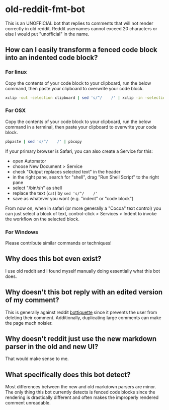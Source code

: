 # old-reddit-fmt-bot

This is an UNOFFICIAL bot that replies to comments that will not render
correctly in old reddit. Reddit usernames cannot exceed 20 characters or else I
would put "unofficial" in the name.

## How can I easily transform a fenced code block into an indented code block?

### For linux

Copy the contents of your code block to your clipboard, run the below
command, then paste your clipboard to overwrite your code block.

```bash
xclip -out -selection clipboard | sed 's/^/    /' | xclip -in -selection clipboard
```

### For OSX

Copy the contents of your code block to your clipboard, run the below
command in a terminal, then paste your clipboard to overwrite your
code block.

```bash
pbpaste | sed 's/^/    /' | pbcopy
```

If your primary browser is Safari, you can also create a Service for this:

* open Automator
* choose New Document > Service
* check "Output replaces selected text" in the header
* in the right pane, search for "shell", drag "Run Shell Script" to
  the right pane
* select "/bin/sh" as shell
* replace the text (`cat`) by `sed 's/^/    /'`
* save as whatever you want (e.g. "indent" or "code block")

From now on, when in safari (or more generally a "Cocoa" text control)
you can just select a block of text, control-click > Services > Indent
to invoke the workflow on the selected block.

### For Windows

Please contribute similar commands or techniques!

## Why does this bot even exist?

I use old reddit and I found myself manually doing essentially what this bot
does.

## Why doesn't this bot reply with an edited version of my comment?

This is generally against reddit
[bottiquette](https://www.reddit.com/wiki/bottiquette) since it prevents the
user from deleting their comment. Additionally, duplicating large comments can
make the page much noisier.

## Why doesn't reddit just use the new markdown parser in the old and new UI?

That would make sense to me.

## What specifically does this bot detect?

Most differences between the new and old markdown parsers are minor. The only
thing this bot currently detects is fenced code blocks since the rendering is
drastically different and often makes the improperly rendered comment
unreadable.
